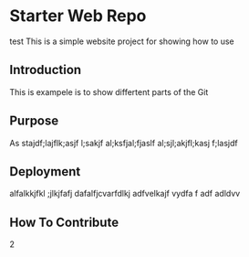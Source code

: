 # Starter Web Repo
test 
This is a simple website project for showing how to use

## Introduction

This is exampele is to show differtent parts of the Git

## Purpose

As stajdf;lajflk;asjf l;sakjf al;ksfjal;fjaslf al;sjl;akjfl;kasj f;lasjdf

## Deployment

alfalkkjfkl ;jlkjfafj dafalfjcvarfdlkj adfvelkajf vydfa  f adf adldvv

## How To Contribute
2